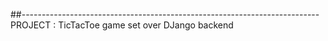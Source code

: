 ##--------------------------------------------------------------------------
PROJECT : TicTacToe game set over DJango backend
